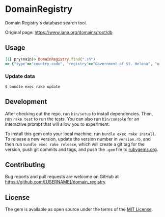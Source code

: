 # DomainRegistry

Domain Registry's database search tool.

Original page: https://www.iana.org/domains/root/db

## Usage

```rb
[1] pry(main)> DomainRegistry.find(".sh")
=> {"type"=>"country-code", "registry"=>"Government of St. Helena", "url"=>"/domains/root/db/sh.html"}
```

### Update data
```
$ bundle exec rake update
```

## Development

After checking out the repo, run `bin/setup` to install dependencies. Then, run `rake test` to run the tests. You can also run `bin/console` for an interactive prompt that will allow you to experiment.

To install this gem onto your local machine, run `bundle exec rake install`. To release a new version, update the version number in `version.rb`, and then run `bundle exec rake release`, which will create a git tag for the version, push git commits and tags, and push the `.gem` file to [rubygems.org](https://rubygems.org).

## Contributing

Bug reports and pull requests are welcome on GitHub at https://github.com/[USERNAME]/domain_registry.

## License

The gem is available as open source under the terms of the [MIT License](https://opensource.org/licenses/MIT).
